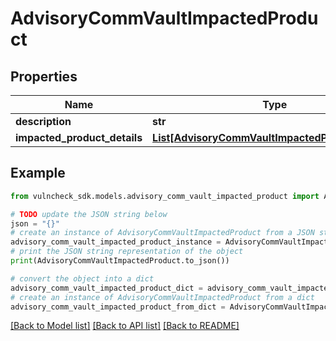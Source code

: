 # AdvisoryCommVaultImpactedProduct


## Properties

Name | Type | Description | Notes
------------ | ------------- | ------------- | -------------
**description** | **str** |  | [optional] 
**impacted_product_details** | [**List[AdvisoryCommVaultImpactedProductDetails]**](AdvisoryCommVaultImpactedProductDetails.md) |  | [optional] 

## Example

```python
from vulncheck_sdk.models.advisory_comm_vault_impacted_product import AdvisoryCommVaultImpactedProduct

# TODO update the JSON string below
json = "{}"
# create an instance of AdvisoryCommVaultImpactedProduct from a JSON string
advisory_comm_vault_impacted_product_instance = AdvisoryCommVaultImpactedProduct.from_json(json)
# print the JSON string representation of the object
print(AdvisoryCommVaultImpactedProduct.to_json())

# convert the object into a dict
advisory_comm_vault_impacted_product_dict = advisory_comm_vault_impacted_product_instance.to_dict()
# create an instance of AdvisoryCommVaultImpactedProduct from a dict
advisory_comm_vault_impacted_product_from_dict = AdvisoryCommVaultImpactedProduct.from_dict(advisory_comm_vault_impacted_product_dict)
```
[[Back to Model list]](../README.md#documentation-for-models) [[Back to API list]](../README.md#documentation-for-api-endpoints) [[Back to README]](../README.md)


